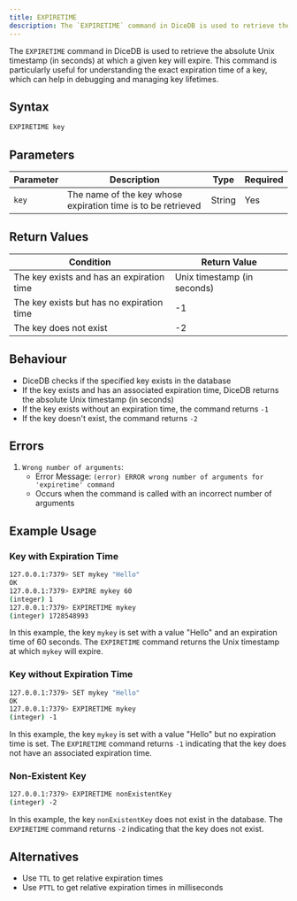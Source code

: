 ```yaml
---
title: EXPIRETIME
description: The `EXPIRETIME` command in DiceDB is used to retrieve the absolute Unix timestamp (in seconds) at which a given key will expire. This command is particularly useful for understanding the exact expiration time of a key, which can help in debugging and managing key lifetimes.
---
```


The `EXPIRETIME` command in DiceDB is used to retrieve the absolute Unix timestamp (in seconds) at which a given key will expire. This command is particularly useful for understanding the exact expiration time of a key, which can help in debugging and managing key lifetimes.

## Syntax

```bash
EXPIRETIME key
```

## Parameters

| Parameter | Description                                                               | Type    | Required |
|-----------|---------------------------------------------------------------------------|---------|----------|
| `key`     | The name of the key whose expiration time is to be retrieved              | String  | Yes      |

## Return Values

| Condition                                      | Return Value                                      |
|------------------------------------------------|---------------------------------------------------|
| The key exists and has an expiration time      | Unix timestamp (in seconds)                       |
| The key exists but has no expiration time      | -1                                                |
| The key does not exist                         | -2                                                |

## Behaviour

- DiceDB checks if the specified key exists in the database
- If the key exists and has an associated expiration time, DiceDB returns the absolute Unix timestamp (in seconds)
- If the key exists without an expiration time, the command returns `-1`
- If the key doesn't exist, the command returns `-2`

## Errors

1. `Wrong number of arguments`:
   - Error Message: `(error) ERROR wrong number of arguments for 'expiretime' command`
   - Occurs when the command is called with an incorrect number of arguments

## Example Usage

### Key with Expiration Time

```bash
127.0.0.1:7379> SET mykey "Hello"
OK
127.0.0.1:7379> EXPIRE mykey 60
(integer) 1
127.0.0.1:7379> EXPIRETIME mykey
(integer) 1728548993
```

In this example, the key `mykey` is set with a value "Hello" and an expiration time of 60 seconds. The `EXPIRETIME` command returns the Unix timestamp at which `mykey` will expire.

### Key without Expiration Time

```bash
127.0.0.1:7379> SET mykey "Hello"
OK
127.0.0.1:7379> EXPIRETIME mykey
(integer) -1
```

In this example, the key `mykey` is set with a value "Hello" but no expiration time is set. The `EXPIRETIME` command returns `-1` indicating that the key does not have an associated expiration time.

### Non-Existent Key

```bash
127.0.0.1:7379> EXPIRETIME nonExistentKey
(integer) -2
```
In this example, the key `nonExistentKey` does not exist in the database. The `EXPIRETIME` command returns `-2` indicating that the key does not exist.

## Alternatives

- Use `TTL` to get relative expiration times
- Use `PTTL` to get relative expiration times in milliseconds
